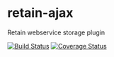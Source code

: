 retain-ajax
===========

Retain webservice storage plugin

[![Build Status](https://travis-ci.org/giuliandrimba/retain-ajax.png?branch=master)](https://travis-ci.org/giuliandrimba/retain-ajax) [![Coverage Status](https://coveralls.io/repos/giuliandrimba/retain-ajax/badge.png)](https://coveralls.io/r/giuliandrimba/retain-ajax)

